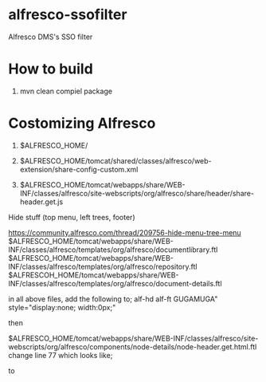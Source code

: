 # alfresco-ssofilter
Alfresco DMS's SSO filter

# How to build
1. mvn clean compiel package



# Costomizing Alfresco

1. $ALFRESCO_HOME/

2. $ALFRESCO_HOME/tomcat/shared/classes/alfresco/web-extension/share-config-custom.xml

3. $ALFRESCO_HOME/tomcat/webapps/share/WEB-INF/classes/alfresco/site-webscripts/org/alfresco/share/header/share-header.get.js


Hide stuff (top menu, left trees, footer)

https://community.alfresco.com/thread/209756-hide-menu-tree-menu
$ALFRESCO_HOME/tomcat/webapps/share/WEB-INF/classes/alfresco/templates/org/alfresco/documentlibrary.ftl
$ALFRESCO_HOME/tomcat/webapps/share/WEB-INF/classes/alfresco/templates/org/alfresco/repository.ftl
$ALFRESCOH_HOME/tomcat/webapps/share/WEB-INF/classes/alfresco/templates/org/alfresco/document-details.ftl

in all above files, add the following to;
alf-hd
alf-ft
GUGAMUGA" style="display:none; width:0px;"

then

$ALFRESCO_HOME/tomcat/webapps/share/WEB-INF/classes/alfresco/site-webscripts/org/alfresco/components/node-details/node-header.get.html.ftl
change line 77 which looks like;
<div class="node-path">
to
<div class="node-pathGUGAMUGA" style="display:none; width:0px;">


Change default re-direct page after login in
$ALFRESCO_HOME/tomcat/webapps/share/site-index.jsp
Change line #53 to look like below;
response.sendRedirect(request.getContextPath() + "/page/repository");


#Remove navbar from repository view
$ALFRESCO_HOME/tomcat/webapps/share/WEB-INF/classes/alfresco/site-webscripts/org/alfresco/components/documentlibrary/include/documentlist_v2.lib.ftl
Change  line 196 from
<div id="${id}-navBar" class="nav-bar flat-button theme-bg-2">
to
<div  style="display:none;width:0px">


#ref
--Removing the path of documets:
https://community.alfresco.com/thread/183387-remove-links-from-node-header-in-document-details
--Default home page
http://stackoverflow.com/questions/11226357/is-there-anyway-so-that-when-i-login-to-alfresco-instead-going-to-dashboard-it
https://community.alfresco.com/thread/194923-share-change-default-page-after-login

